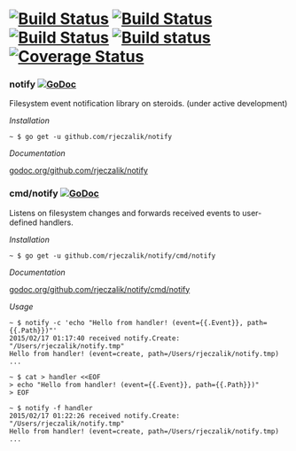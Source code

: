[![Build Status](https://img.shields.io/travis/rjeczalik/notify/master.svg)](https://travis-ci.org/rjeczalik/notify "inotify") [![Build Status](https://img.shields.io/travis/rjeczalik/notify/fsevents.svg)](https://travis-ci.org/rjeczalik/notify "FSEvents") [![Build Status](https://img.shields.io/travis/rjeczalik/notify/kqueue.svg)](https://travis-ci.org/rjeczalik/notify "kqueue") [![Build status](https://img.shields.io/appveyor/ci/rjeczalik/notify-246.svg)](https://ci.appveyor.com/project/rjeczalik/notify-246 "ReadDirectoryChangesW") [![Coverage Status](https://img.shields.io/coveralls/rjeczalik/notify/master.svg)](https://coveralls.io/r/rjeczalik/notify?branch=master)
======

### notify [![GoDoc](https://godoc.org/github.com/rjeczalik/notify?status.svg)](https://godoc.org/github.com/rjeczalik/notify)

Filesystem event notification library on steroids. (under active development)

*Installation*

```
~ $ go get -u github.com/rjeczalik/notify
```

*Documentation* 

[godoc.org/github.com/rjeczalik/notify](https://godoc.org/github.com/rjeczalik/notify)

### cmd/notify [![GoDoc](https://godoc.org/github.com/rjeczalik/notify?status.svg)](https://godoc.org/github.com/rjeczalik/notify)

Listens on filesystem changes and forwards received events to user-defined handlers.

*Installation*

```
~ $ go get -u github.com/rjeczalik/notify/cmd/notify
```

*Documentation*

[godoc.org/github.com/rjeczalik/notify/cmd/notify](https://godoc.org/github.com/rjeczalik/notify/cmd/notify)

*Usage*

```
~ $ notify -c 'echo "Hello from handler! (event={{.Event}}, path={{.Path}})"'
2015/02/17 01:17:40 received notify.Create: "/Users/rjeczalik/notify.tmp"
Hello from handler! (event=create, path=/Users/rjeczalik/notify.tmp)
...
```
```
~ $ cat > handler <<EOF
> echo "Hello from handler! (event={{.Event}}, path={{.Path}})"
> EOF

~ $ notify -f handler
2015/02/17 01:22:26 received notify.Create: "/Users/rjeczalik/notify.tmp"
Hello from handler! (event=create, path=/Users/rjeczalik/notify.tmp)
...
```
